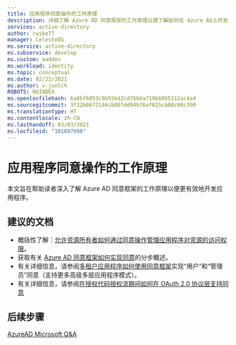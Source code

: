 ```yaml
---
title: 应用程序同意操作的工作原理
description: 详细了解 Azure AD 同意框架的工作原理以便了解如何在 Azure AD上开发应用程序时使用该框架
services: active-directory
author: rwike77
manager: CelesteDG
ms.service: active-directory
ms.subservice: develop
ms.custom: aaddev
ms.workload: identity
ms.topic: conceptual
ms.date: 02/22/2021
ms.author: v-junlch
ROBOTS: NOINDEX
ms.openlocfilehash: 6a0bf6053c9b55bd2cd76bba719b6865312ac4a4
ms.sourcegitcommit: 3f32b8672146cb08fdd94bf6af015cb08c80c390
ms.translationtype: HT
ms.contentlocale: zh-CN
ms.lasthandoff: 03/03/2021
ms.locfileid: "101697098"
---
```

# <a name="how-application-consent-works"></a>应用程序同意操作的工作原理

本文旨在帮助读者深入了解 Azure AD 同意框架的工作原理以便更有效地开发应用程序。

## <a name="recommended-documents"></a>建议的文档

- 概括性了解：[允许资源所有者如何通过同意操作管理应用程序对资源的访问权限](./developer-glossary.md#consent)。
- 获取有关 [Azure AD 同意框架如何实现同意](./quickstart-register-app.md)的分步概述。
- 有关详细信息，请参阅[多租户应用程序如何使用同意框架](./howto-convert-app-to-be-multi-tenant.md)实现“用户”和“管理员”同意（支持更多高级多层应用程序模式）。
- 有关详细信息，请参阅[在授权代码授权流期间如何在 OAuth 2.0 协议层支持同意](../azuread-dev/v1-protocols-oauth-code.md#request-an-authorization-code)

## <a name="next-steps"></a>后续步骤
[AzureAD Microsoft Q&A](https://docs.microsoft.com/answers/topics/azure-active-directory.html)

